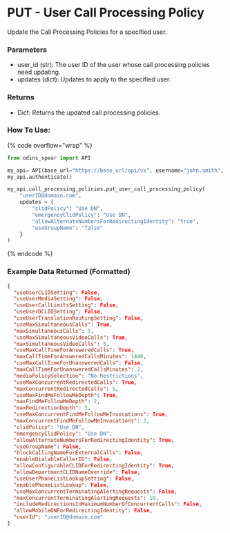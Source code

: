 # PUT - User Call Processing Policy

Update the Call Processing Policies for a specified user. 

### Parameters&#x20;

* user\_id (str): The user ID of the user whose call processing policies need updating.
* updates (dict): Updates to apply to the specified user. 

### Returns

* Dict: Returns the updated call processing policies.

### How To Use:

{% code overflow="wrap" %}
```python
from odins_spear import API

my_api= API(base_url="https://base_url/api/vx", username="john.smith", password="ODIN_INSTANCE_1")
my_api.authenticate()

my_api.call_processing_policies.put_user_call_processing_policy(
    "userID@domain.com",
    updates = {
        "clidPolicy": "Use DN",
        "emergencyClidPolicy": "Use DN",
        "allowAlternateNumbersForRedirectingIdentity": "true",
        "useGroupName": "false"
    }
)
```
{% endcode %}

### Example Data Returned (Formatted)

```json
{
  "useUserCLIDSetting": False, 
  "useUserMediaSetting": False, 
  "useUserCallLimitsSetting": False, 
  "useUserDCLIDSetting": False, 
  "useUserTranslationRoutingSetting": False, 
  "useMaxSimultaneousCalls": True, 
  "maxSimultaneousCalls": 5, 
  "useMaxSimultaneousVideoCalls": True, 
  "maxSimultaneousVideoCalls": 5, 
  "useMaxCallTimeForAnsweredCalls": True, 
  "maxCallTimeForAnsweredCallsMinutes": 1440, 
  "useMaxCallTimeForUnansweredCalls": False, 
  "maxCallTimeForUnansweredCallsMinutes": 2, 
  "mediaPolicySelection": "No Restrictions", 
  "useMaxConcurrentRedirectedCalls": True, 
  "maxConcurrentRedirectedCalls": 5, 
  "useMaxFindMeFollowMeDepth": True, 
  "maxFindMeFollowMeDepth": 2, 
  "maxRedirectionDepth": 5, 
  "useMaxConcurrentFindMeFollowMeInvocations": True, 
  "maxConcurrentFindMeFollowMeInvocations": 2, 
  "clidPolicy": "Use DN", 
  "emergencyClidPolicy": "Use DN", 
  "allowAlternateNumbersForRedirectingIdentity": True, 
  "useGroupName": False, 
  "blockCallingNameForExternalCalls": False, 
  "enableDialableCallerID": False, 
  "allowConfigurableCLIDForRedirectingIdentity": True, 
  "allowDepartmentCLIDNameOverride": False, 
  "useUserPhoneListLookupSetting": False, 
  "enablePhoneListLookup": False, 
  "useMaxConcurrentTerminatingAlertingRequests": False, 
  "maxConcurrentTerminatingAlertingRequests": 10, 
  "includeRedirectionsInMaximumNumberOfConcurrentCalls": False, 
  "allowMobileDNForRedirectingIdentity": False, 
  "userId": "userID@domain.com"
}

```

